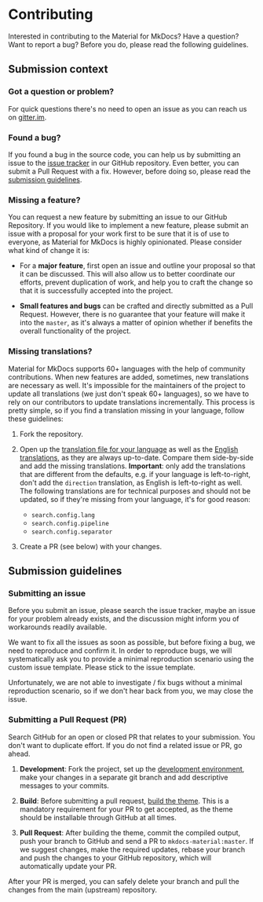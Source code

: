 # Contributing

Interested in contributing to the Material for MkDocs? Have a question? Want to 
report a bug? Before you do, please read the following guidelines.

## Submission context

### Got a question or problem?

For quick questions there's no need to open an issue as you can reach us on
[gitter.im].

  [gitter.im]: https://gitter.im/squidfunk/mkdocs-material

### Found a bug?

If you found a bug in the source code, you can help us by submitting an issue
to the [issue tracker] in our GitHub repository. Even better, you can submit
a Pull Request with a fix. However, before doing so, please read the
[submission guidelines].

  [issue tracker]: https://github.com/squidfunk/mkdocs-material/issues
  [submission guidelines]: #submission-guidelines

### Missing a feature?

You can request a new feature by submitting an issue to our GitHub Repository.
If you would like to implement a new feature, please submit an issue with a
proposal for your work first to be sure that it is of use to everyone, as
Material for MkDocs is highly opinionated. Please consider what kind of change
it is:

* For a **major feature**, first open an issue and outline your proposal so
  that it can be discussed. This will also allow us to better coordinate our
  efforts, prevent duplication of work, and help you to craft the change so
  that it is successfully accepted into the project.

* **Small features and bugs** can be crafted and directly submitted as a Pull
  Request. However, there is no guarantee that your feature will make it into
  the `master`, as it's always a matter of opinion whether if benefits the
  overall functionality of the project.

### Missing translations?

Material for MkDocs supports 60+ languages with the help of community
contributions. When new features are added, sometimes, new translations are
necessary as well. It's impossible for the maintainers of the project to update
all translations (we just don't speak 60+ languages), so we have to rely on
our contributors to update translations incrementally. This process is pretty
simple, so if you find a translation missing in your language, follow these
guidelines:

1.  Fork the repository.

2.  Open up the [translation file for your language] as well as the
    [English translations], as they are always up-to-date. Compare them
    side-by-side and add the missing translations. __Important__: only add the
    translations that are different from the defaults, e.g. if your language
    is left-to-right, don't add the `direction` translation, as English is
    left-to-right as well. The following translations are for technical
    purposes and should not be updated, so if they're missing from your
    language, it's for good reason:

    - `search.config.lang`
    - `search.config.pipeline`
    - `search.config.separator`

3.  Create a PR (see below) with your changes.

  [translation file for your language]: https://github.com/squidfunk/mkdocs-material/tree/master/src/partials/languages
  [English translations]: https://github.com/squidfunk/mkdocs-material/tree/master/src/partials/languages/en.html

## Submission guidelines

### Submitting an issue

Before you submit an issue, please search the issue tracker, maybe an issue for
your problem already exists, and the discussion might inform you of workarounds
readily available.

We want to fix all the issues as soon as possible, but before fixing a bug, we
need to reproduce and confirm it. In order to reproduce bugs, we will
systematically ask you to provide a minimal reproduction scenario using the
custom issue template. Please stick to the issue template.

Unfortunately, we are not able to investigate / fix bugs without a minimal
reproduction scenario, so if we don't hear back from you, we may close the issue.

### Submitting a Pull Request (PR)

Search GitHub for an open or closed PR that relates to your submission. You
don't want to duplicate effort. If you do not find a related issue or PR,
go ahead.

1.  **Development**: Fork the project, set up the [development environment],
    make your changes in a separate git branch and add descriptive messages to
    your commits.

2.  **Build**: Before submitting a pull request, [build the theme]. This is
    a mandatory requirement for your PR to get accepted, as the theme should be 
    installable through GitHub at all times.

3.  **Pull Request**: After building the theme, commit the compiled output,
    push your branch to GitHub and send a PR to `mkdocs-material:master`. If we
    suggest changes, make the required updates, rebase your branch and push the
    changes to your GitHub repository, which will automatically update your PR.

After your PR is merged, you can safely delete your branch and pull the changes
from the main (upstream) repository.

  [development environment]: https://squidfunk.github.io/mkdocs-material/customization/#environment-setup
  [build the theme]: https://squidfunk.github.io/mkdocs-material/customization/#building-the-theme
